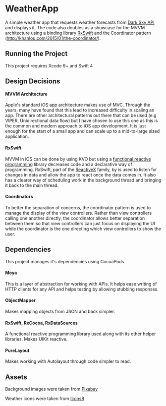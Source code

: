 # WeatherApp

A simple weather app that requests weather forecasts from [Dark Sky API](https://darksky.net/dev) and displays it. The code also doubles as a showcase for the MVVM architecture using a binding library [RxSwift](https://github.com/ReactiveX/RxSwift) and the Coordinator pattern (http://khanlou.com/2015/01/the-coordinator/).

## Running the Project

This project requires Xcode 9+ and Swift 4

## Design Decisions

#### MVVM Architecture

Apple's standard iOS app architecture makes use of MVC. Through the years, many have found that this lead to increased difficulty in scaling an app. There are other architectural patterns out there that can be used (e.g VIPER, Unidirectional data flow) but I have chosen to use this one as this is the common and modern approach to iOS app development. It is just enough for the start of a small app and can scale up to a mid-to-large sized application.

#### RxSwift

MVVM in iOS can be done by using KVO but using a [functional reactive programming](https://en.wikipedia.org/wiki/Functional_reactive_programming) library decreases code and a declarative way of programming. RxSwift, part of the [ReactiveX](http://reactivex.io/) family, by  is used to listen for changes in data and allow the app to react once the data comes in. It also has a clearer way of scheduling work in the background thread and bringing it back to the main thread.

#### Coordinators

To better the separation of concerns, the coordinator pattern is used to manage the display of the view controllers. Rather than view controllers calling one another directly, the coordinator allows better separation between them so that view controllers can just focus on displaying the UI while the coordinator is the one directing which view controllers to show the user.

## Dependencies

This project manages it's dependencies using CocoaPods

#### Moya

This is a layer of abstraction for working with APIs. It helps ease writing of HTTP clients for any API and helps testing by allowing stubbing responses.

#### ObjectMapper

Makes mapping objects from JSON and back simpler.

#### RxSwift, RxCocoa, RxDataSources

A functional reactive programming library used along with its other helper libraries. Makes UIKit reactive.

#### PureLayout

Makes working with Autolayout through code simpler to read.

## Assets

Background images were taken from [Pixabay](https://pixabay.com/)

Weather icons were taken from [Icons8](https://pixabay.com/)
